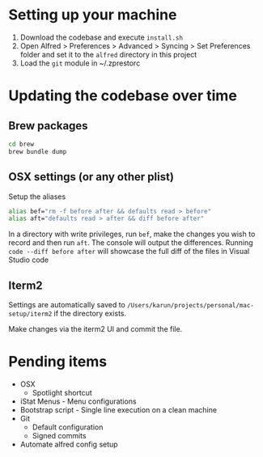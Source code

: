# Setting up your machine

1. Download the codebase and execute `install.sh`
2. Open Alfred > Preferences > Advanced > Syncing > Set Preferences folder and set it to the `alfred` directory in this project
3. Load the `git` module in ~/.zprestorc

# Updating the codebase over time

## Brew packages
```bash
cd brew
brew bundle dump
```

## OSX settings (or any other plist)
Setup the aliases
```bash
alias bef="rm -f before after && defaults read > before"
alias aft="defaults read > after && diff before after"
```

In a directory with write privileges, run `bef`, make the changes you wish to record and then run `aft`. The console will output the differences.
Running `code --diff before after` will showcase the full diff of the files in Visual Studio code

## Iterm2
Settings are automatically saved to `/Users/karun/projects/personal/mac-setup/iterm2` if the directory exists.

Make changes via the iterm2 UI and commit the file.

# Pending items

* OSX
    * Spotlight shortcut
* iStat Menus - Menu configurations
* Bootstrap script - Single line execution on a clean machine
* Git
    * Default configuration
    * Signed commits
* Automate alfred config setup
